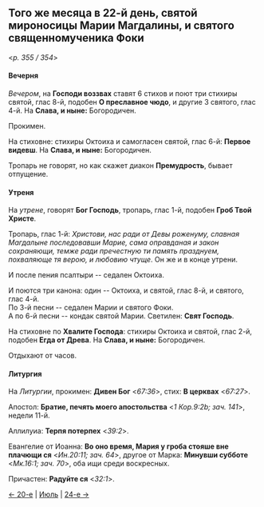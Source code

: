 
## Того же месяца в 22-й день, святой мироносицы Марии Магдалины, и святого священномученика Фоки

<*p. 355 / 354*>

#### Вечерня

*Вечером*, на **Господи воззвах** ставят 6 стихов и поют три стихиры святой, глас 8-й, 
подобен **О преславное чюдо**, и другие 3 святого, глас 4-й. На **Слава, и ныне:** Богородичен.  

Прокимен. 

На стиховне: стихиры Октоиха и самогласен святой, глас 6-й: **Первое видевш**. 
На **Слава, и ныне:** Богородичен. 

Тропарь не говорят, но как скажет диакон **Премудрость**, бывает отпущение.   

#### Утреня

На *утрене*, говорят **Бог Господь**, тропарь, глас 1-й, подобен **Гроб Твой Христе**. 

Тропарь, глас 1-й: *Христови, нас ради от Девы роженуму, славная Магдалыне последовавши Марие, 
сама оправданая и закон сохраняющи, темже ради пречестную ти память празднуем, похваляюще тя верою, 
и любовию чтуще*. Он же и в конце утрени.  

И после пения псалтыри -- седален Октоиха. 

И поются три канона: один -- Октоиха, и святой, глас 8-й, и святого, глас 4-й.   
По 3-й песни -- седален Марии и святого Фоки.  
А по 6-й песни -- кондак святой Марии. 
Светилен: **Свят Господь**. 

На стиховне по **Хвалите Господа**: стихиры Октоиха и святой, глас 2-й, подобен **Егда от Древа**. 
На **Слава, и ныне:** Богородичен.  

Отдыхают от часов. 

#### Литургия

На *Литургии*, прокимен: **Дивен Бог** <*67:36*>, стих: **В церквах** <*67:27*>.  

Апостол: **Братие, печять моего апостольства** <*1 Кор.9:2b; зач. 141*>, недели 11-й. 

Аллилуиа: **Терпя потерпех** <*39:2*>. 

Евангелие от Иоанна: **Во оно время, Мария у гроба стояше вне плачющи ся** <*Ин.20:11; зач. 64*>, 
другое от Марка: **Минувши субботе** <*Мк.16:1; зач. 70*>, оба ищи среди воскресных. 

Причастен: **Радуйте ся** <*32:1*>. 

[← 20-е](07_20_AST.ru.md) | [Июль](README.md#22-й) | [24-е →](07_24_AST.ru.md)
